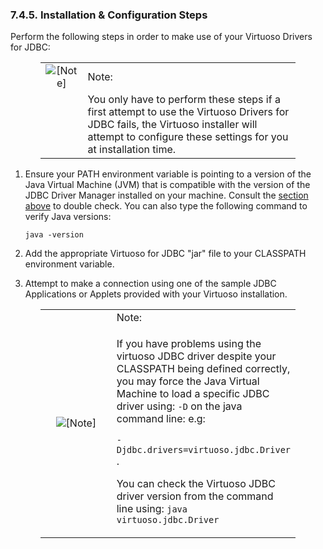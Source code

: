 <div id="jdbcdriverinstallconfig" class="section">

<div class="titlepage">

<div>

<div>

### 7.4.5. Installation & Configuration Steps

</div>

</div>

</div>

Perform the following steps in order to make use of your Virtuoso
Drivers for JDBC:

<div class="note" style="margin-left: 0.5in; margin-right: 0.5in;">

|                              |                                                                                                                                                                                                   |
|:----------------------------:|:--------------------------------------------------------------------------------------------------------------------------------------------------------------------------------------------------|
| ![\[Note\]](images/note.png) | Note:                                                                                                                                                                                             |
|                              | You only have to perform these steps if a first attempt to use the Virtuoso Drivers for JDBC fails, the Virtuoso installer will attempt to configure these settings for you at installation time. |

</div>

<div class="orderedlist">

1.  Ensure your PATH environment variable is pointing to a version of
    the Java Virtual Machine (JVM) that is compatible with the version
    of the JDBC Driver Manager installed on your machine. Consult the
    <a href="virtuosodriverjdbc.html#virtuosodriverpackaging" class="link"
    title="7.4.1. Virtuoso Drivers for JDBC Packaging">section above</a>
    to double check. You can also type the following command to verify
    Java versions:

    ``` programlisting
    java -version
    ```

2.  Add the appropriate Virtuoso for JDBC "jar" file to your CLASSPATH
    environment variable.

3.  Attempt to make a connection using one of the sample JDBC
    Applications or Applets provided with your Virtuoso installation.

</div>

<div class="note" style="margin-left: 0.5in; margin-right: 0.5in;">

<table data-border="0" data-summary="Note: Note:">
<colgroup>
<col style="width: 50%" />
<col style="width: 50%" />
</colgroup>
<tbody>
<tr class="odd">
<td rowspan="2" style="text-align: center;" data-valign="top"
width="25"><img src="images/note.png" alt="[Note]" /></td>
<td style="text-align: left;">Note:</td>
</tr>
<tr class="even">
<td style="text-align: left;" data-valign="top"><p>If you have problems
using the virtuoso JDBC driver despite your CLASSPATH being defined
correctly, you may force the Java Virtual Machine to load a specific
JDBC driver using: <code class="computeroutput">-D</code> on the java
command line: e.g:</p>
<p><code
class="computeroutput">-Djdbc.drivers=virtuoso.jdbc.Driver</code> .</p>
<p>You can check the Virtuoso JDBC driver version from the command line
using: <code
class="computeroutput">java virtuoso.jdbc.Driver</code></p></td>
</tr>
</tbody>
</table>

</div>

</div>
